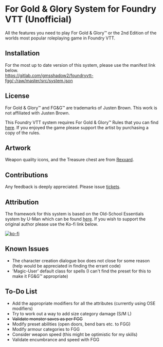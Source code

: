 # For Gold & Glory System for Foundry VTT (Unofficial)
All the features you need to play For Gold & Glory™ or the 2nd Edition of the worlds most popular roleplaying game in Foundry VTT.

## Installation
For the most up to date version of this system, please use the manifest link below.\
https://gitlab.com/gmsshadow2/foundryvtt-fgg/-/raw/master/src/system.json

## License
For Gold & Glory™ and FG&G™ are trademarks of Justen Brown. This work is not affiliated with Justen Brown.

This Foundry VTT system requires For Gold & Glory™ Rules that you can find [here](https://www.drivethrurpg.com/product/156530/For-Gold--Glory). If you enjoyed the game please support the artist by purchasing a copy of the rules.

## Artwork
Weapon quality icons, and the Treasure chest are from [Rexxard](https://assetstore.unity.com/packages/2d/gui/icons/flat-skills-icons-82713).

## Contributions
Any feedback is deeply appreciated. Please issue [tickets](https://gitlab.com/gmsshadow2/foundryvtt-fgg/-/boards).

## Attribution
The framework for this system is based on the Old-School Essentials system by U-Man which can be found [here](https://gitlab.com/mesfoliesludiques/foundryvtt-ose). If you wish to support the original author please use the Ko-fi link below.

[![ko-fi](https://www.ko-fi.com/img/githubbutton_sm.svg)](https://ko-fi.com/H2H21WMKA)

## Known Issues
- The character creation dialogue box does not close for some reason (help would be appreciated in finding the errant code)
- 'Magic-User' default class for spells (I can't find the preset for this to make it FG&G™ appropriate)

## To-Do List
- Add the appropriate modifiers for all the attributes (currently using OSE modifiers)
- Try to work out a way to add size category damage (S/M L)
- ~~Validate monster saves as per FGG~~
- Modify preset abilities (open doors, bend bars etc. to FGG)
- Modify armour categories to FGG
- Consider weapon speed (this might be optimistic for my skills)
- Validate encumbrance  and speed with FGG
